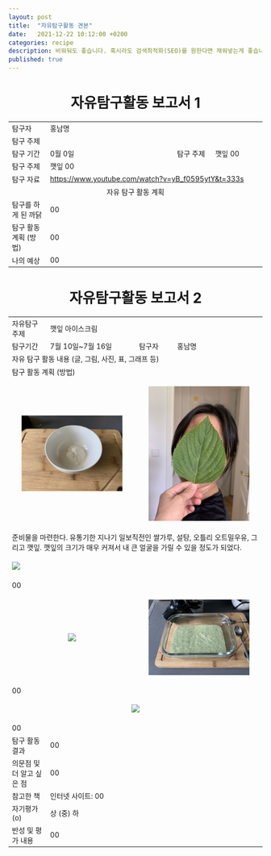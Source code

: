 ```yaml
---
layout: post
title:  "자유탐구활동 견본"
date:   2021-12-22 10:12:00 +0200
categories: recipe
description: 비워둬도 좋습니다. 혹시라도 검색최적화(SEO)를 원한다면 채워넣는게 좋습니다.
published: true
---
```

 
<h1 style='text-align:center;font-weight:bold;'>자유탐구활동 보고서 1</h1>

<table>
  <tr>
    <td style="width: 15%;">탐구자</td>
    <td style="width: 85%;" colspan=3>홍남명</td>
  </tr>
  <tr>
    <td>탐구 주제</td>
    <td colspan=3> </td>
  </tr>
  <tr>
    <td>탐구 기간</td>
    <td style="width: 50%;" >0월 0일</td>
    <td style="width: 15%;" >탐구 주제</td>
    <td style="width: 20%;" >깻잎 00 </td>
  </tr>
  <tr>
    <td>탐구 주제</td>
    <td colspan=3>깻잎 00 </td>
  </tr>
  <tr>
    <td>탐구 자료</td>
    <td colspan=3><a href="https://www.youtube.com/watch?v=yB_f0595ytY&t=333s">https://www.youtube.com/watch?v=yB_f0595ytY&t=333s</a></td>
  </tr>
  <tr>
    <td colspan=4 style='text-align:center'>자유 탐구 활동 계획</td>
  </tr>
  <tr>
    <td>탐구를 하게 된 까닭</td>
    <td colspan=3>00</td>
  </tr>
  <tr>
    <td>탐구 활동 계획 (방법)</td>
    <td colspan=3>
    00</td>
  </tr>
  <tr>
    <td>나의 예상</td>
    <td colspan=3>00</td>
  </tr>
</table>
   
<h1 style='text-align:center;font-weight:bold;'>자유탐구활동 보고서 2</h1> 

<table>
  <tr>
    <td style="width: 15%;">자유탐구주제</td>
    <td style="width: 85%;" colspan=3>깻잎 아이스크림</td>
  </tr>
  <tr>
    <td style="width: 15%;">탐구기간</td>
    <td style="width: 35%;">7월 10일~7월 16일</td>
    <td style="width: 15%;">탐구자</td>
    <td style="width: 35%;">홍남명</td>
  </tr>
  <tr>
    <td colspan=4> 자유 탐구 활동 내용 (글, 그림, 사진, 표, 그래프 등)</td>
  </tr>
  <tr>
    <td colspan=4>탐구 활동 계획 (방법)</td>
  </tr>
  <tr>
     <td colspan=2>
       <p align="center">
     <img src="/asset/images/perilla-ice-cream_ricepowder.jpg" width="200px" />
     </p>
     </td>
     <td colspan=2>
     <p align="center">
     <img src="/asset/images/perilla-ice-cream_size.jpg" width="200px" />
     </p>
     </td>
  </tr>
  <tr>
  <td colspan=4>
     준비물을 마련한다. 유통기한 지나기 일보직전인 쌀가루, 설탕, 오틀리 오트밀우유, 그리고 깻잎. 깻잎의 크기가 매우 커져서 내 큰 얼굴을 가릴 수 있을 정도가 되었다. </td>
  </tr>
  <tr>
    <td colspan=4>
     <p align="left">
     <img src="/asset/images/00.jpg" width="200px" />
     </p>
    </td>
  </tr>
  <tr>
    <td colspan=4>
    00
    </td>
  </tr>
  <tr>
   <td colspan=2> 
     <p align="center">
     <img src="/asset/images/00.jpg" width="200px" />
     </p>
   </td>
   <td colspan=2> 
     <p align="center">
     <img src="/asset/images/perilla-ice-cream_mixture.jpg" width="200px" />
     </p>
    </td>
  </tr>
  <tr>
    <td colspan=4> 
    00
    </td>
  </tr>
  <tr>
   <td colspan=4> 
     <p align="center">
     <img src="/asset/images/00.jpg" width="200px" />
     </p>
   </td>
  </tr>
  <tr>
   <td colspan=4> 
    00 
   </td>
  </tr>

  <tr>
    <td style="width: 15%;">탐구 활동 결과</td>
    <td style="width: 85%;" colspan=3> 00 </td>
  </tr>
  <tr>
    <td style="width: 15%;">의문점 및 더 알고 싶은 점</td>
    <td style="width: 85%;" colspan=3> 00 </td>
  </tr>
  <tr>
    <td style="width: 15%;">참고한 책</td>
    <td style="width: 85%;" colspan=3> 인터넷 사이트: 00 </td>
  </tr>
  <tr>
    <td style="width: 15%;">자기평가(o)</td>
    <td style="width: 85%;" colspan=3> 상 (중) 하 </td>
  </tr>
  <tr>
    <td style="width: 15%;">반성 및 평가 내용</td>
    <td style="width: 85%;" colspan=3> 00 </td>
  </tr>
</table>
